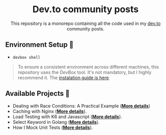 <h1 align='center'>Dev.to community posts</h1>

<p align='center'>This repository is a monorepo containing all the code used in my <a href="https://dev.to/chseki">dev.to</a> community posts.</p>


## Environment Setup :wrench:

- `devbox shell`

> To ensure a consistent environment across different machines, this repository uses the *DevBox* tool. It's not mandatory, but I highly recommend it. The [instalation guide is here](https://github.com/jetify-com/devbox?tab=readme-ov-file#installing-devbox).

## Available Projects :scroll:

- Dealing with Race Conditions: A Practical Example (**[More details](/apps/hospital-shifts/)**)
- Caching with Nginx (**[More details](/apps/nginx-cache)**).
- Load Testing with K6 and Javascript (**[More details](/apps/javascript-load-testing)**).
- Select Keyword in Golang (**[More details](/apps/select-keyword)**).
- How I Mock Unit Tests (**[More details](/apps/mock-tests-in-golang)**).

